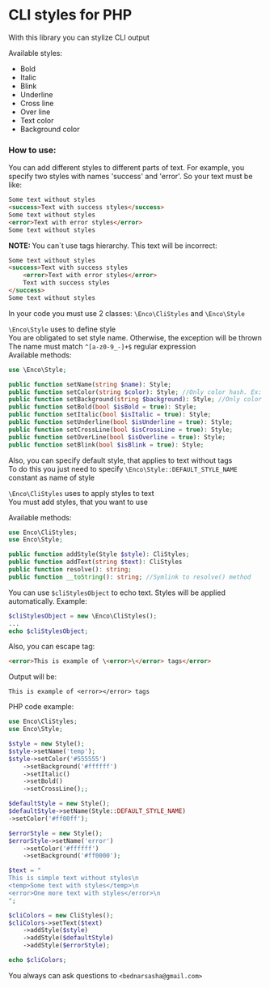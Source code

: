 # CLI styles for PHP

With this library you can stylize CLI output

Available styles:
* Bold
* Italic
* Blink
* Underline
* Cross line
* Over line
* Text color
* Background color

### How to use:

You can add different styles to different parts of text. For example, you specify
two styles with names 'success' and 'error'. So your text
must be like:
```html
Some text without styles
<success>Text with success styles</success>
Some text without styles
<error>Text with error styles</error>
Some text without styles
```

<b>NOTE: </b> You can`t use tags hierarchy. This text will be incorrect:
```html
Some text without styles
<success>Text with success styles
    <error>Text with error styles</error>
    Text with success styles
</success>
Some text without styles
```

In your code you must use 2 classes: `\Enco\CliStyles` and `\Enco\Style`<br>

`\Enco\Style` uses to define style<br>
You are obligated to set style name. Otherwise, the exception will be thrown<br>
The name must match `^[a-z0-9_-]+$` regular expression<br>
Available methods:
```php
use \Enco\Style;

public function setName(string $name): Style;
public function setColor(string $color): Style; //Only color hash. Ex: #ff0024
public function setBackground(string $background): Style; //Only color hash. Ex: #ff0024
public function setBold(bool $isBold = true): Style;
public function setItalic(bool $isItalic = true): Style;
public function setUnderline(bool $isUnderline = true): Style;
public function setCrossLine(bool $isCrossLine = true): Style;
public function setOverLine(bool $isOverline = true): Style;
public function setBlink(bool $isBlink = true): Style;
```
Also, you can specify default style, that applies to text without tags<br>
To do this you just need to specify `\Enco\Style::DEFAULT_STYLE_NAME` constant as name of style

`\Enco\CliStyles` uses to apply styles to text<br>
You must add styles, that you want to use

Available methods: 
```php
use Enco\CliStyles;
use Enco\Style;

public function addStyle(Style $style): CliStyles;
public function addText(string $text): CliStyles
public function resolve(): string;
public function __toString(): string; //Symlink to resolve() method
```

You can use ``$cliStylesObject`` to echo text. Styles will be applied automatically. Example: 
```php
$cliStylesObject = new \Enco\CliStyles();
...
echo $cliStylesObject;
```

Also, you can escape tag: 
```html
<error>This is example of \<error>\</error> tags</error>
```
Output will be:
```
This is example of <error></error> tags
```

PHP code example:
```php
use Enco\CliStyles;
use Enco\Style;

$style = new Style();
$style->setName('temp');
$style->setColor('#555555')
    ->setBackground('#ffffff')
    ->setItalic()
    ->setBold()
    ->setCrossLine();;

$defaultStyle = new Style();
$defaultStyle->setName(Style::DEFAULT_STYLE_NAME)
->setColor('#ff00ff');

$errorStyle = new Style();
$errorStyle->setName('error')
    ->setColor('#ffffff')
    ->setBackground('#ff0000');

$text = "
This is simple text without styles\n
<temp>Some text with styles</temp>\n
<error>One more text with styles</error>\n
";

$cliColors = new CliStyles();
$cliColors->setText($text)
    ->addStyle($style)
    ->addStyle($defaultStyle)
    ->addStyle($errorStyle);

echo $cliColors;
```

You always can ask questions to `<bednarsasha@gmail.com>`
